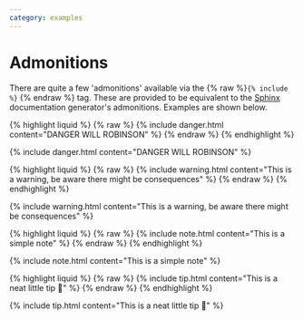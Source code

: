 ```yaml
---
category: examples
---
```


# Admonitions

There are quite a few 'admonitions' available via the {% raw %}`{% include %}`
{% endraw %} tag. These are provided to be equivalent to the [Sphinx][1]
documentation generator's admonitions. Examples are shown below.

{% highlight liquid %}
{% raw %}
{% include danger.html content="DANGER WILL ROBINSON" %}
{% endraw %}
{% endhighlight %}

{% include danger.html content="DANGER WILL ROBINSON" %}

{% highlight liquid %}
{% raw %}
{% include warning.html content="This is a warning, be aware there might be
consequences" %}
{% endraw %}
{% endhighlight %}

{% include warning.html content="This is a warning, be aware there might be
consequences" %}

{% highlight liquid %}
{% raw %}
{% include note.html content="This is a simple note" %}
{% endraw %}
{% endhighlight %}

{% include note.html content="This is a simple note" %}

{% highlight liquid %}
{% raw %}
{% include tip.html content="This is a neat little tip 🙂" %}
{% endraw %}
{% endhighlight %}

{% include tip.html content="This is a neat little tip 🙂" %}

[1]: https://sphinx-doc.org
